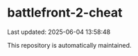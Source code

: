 # battlefront-2-cheat

Last updated: 2025-06-04 13:58:48

This repository is automatically maintained.
